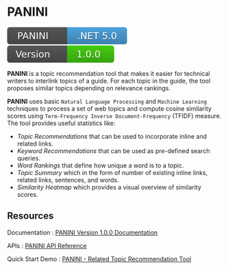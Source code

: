 # PANINI

[![Runtime](/images/runtime.svg)](https://dotnet.microsoft.com/download/dotnet/5.0)
[![Version](/images/version.svg)](#)

**PANINI** is a topic recommendation tool that makes it easier for technical writers to interlink topics of a guide. For each topic in the guide, the tool proposes similar topics depending on relevance rankings.

**PANINI** uses basic `Natural Language Processing` and `Machine Learning` techniques to process a set of web topics and compute cosine similarity scores using `Term-Frequency Inverse Document-Frequency` (TFIDF) measure. The tool provides useful statistics like:
- *Topic Recommendations* that can be used to incorporate inline and related links.
- *Keyword Recommendations* that can be used as pre-defined search queries.
- *Word Rankings* that define how unique a word is to a topic.
- *Topic Summary* which in the form of number of existing inline links, related links, sentences, and words.
- *Similarity Heatmap* which provides a visual overview of similarity scores.

## Resources

Documentation : [PANINI Version 1.0.0 Documentation](https://joshigirish.github.io/panini_dotnetcore/)

APIs : [PANINI API Reference](https://joshigirish.github.io/Panini_DotNetCore/api/index.html)

Quick Start Demo : [PANINI - Related Topic Recommendation Tool](https://www.youtube.com/watch?v=7b7FRqfdCkY)
